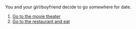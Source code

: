 You and your girl/boyfriend decide to go somewhere for date.  

1. [Go to the movie theater](movies.md)  
2. [Go to the restaurant and eat](restaurant.md)    